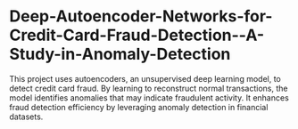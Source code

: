 # Deep-Autoencoder-Networks-for-Credit-Card-Fraud-Detection--A-Study-in-Anomaly-Detection
This project uses autoencoders, an unsupervised deep learning model, to detect credit card fraud. By learning to reconstruct normal transactions, the model identifies anomalies that may indicate fraudulent activity. It enhances fraud detection efficiency by leveraging anomaly detection in financial datasets.
